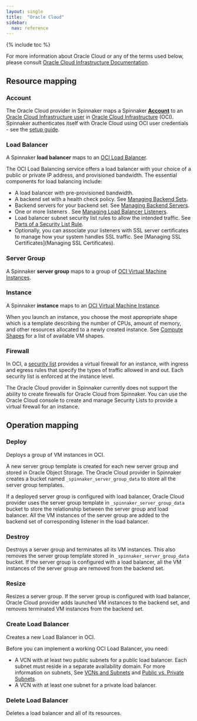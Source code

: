 ```yaml
---
layout: single
title:  "Oracle Cloud"
sidebar:
  nav: reference
---
```


{% include toc %}

For more information about Oracle Cloud or any of the terms used below, please consult
[Oracle Cloud Infrastructure Documentation](https://docs.cloud.oracle.com/iaas/Content/home.htm).

## Resource mapping

### Account
The Oracle Cloud provider in Spinnaker maps a Spinnaker [__Account__](/concepts/providers/#accounts)
to an [Oracle Cloud Infrastructure user]( https://cloud.oracle.com/en_US/tryit) in 
[Oracle Cloud Infrastructure](https://cloud.oracle.com/) (OCI). 
Spinnaker authenticates itself with Oracle Cloud using OCI user credentials - 
see the [setup guide](/setup/providers/oracle). 

### Load Balancer
A Spinnaker **load balancer** maps to an [OCI Load Balancer](https://docs.cloud.oracle.com/iaas/Content/Balance/Concepts/balanceoverview.htm).

The OCI Load Balancing service offers a load balancer with your choice of a public or private IP
address, and provisioned bandwidth. The essential components for load balancing include:
- A load balancer with pre-provisioned bandwidth.
- A backend set with a health check policy. 
See [Managing Backend Sets](https://docs.cloud.oracle.com/iaas/Content/Balance/Tasks/managingbackendsets.htm).
- Backend servers for your backend set. 
See [Managing Backend Servers](https://docs.cloud.oracle.com/iaas/Content/Balance/Tasks/managingbackendservers.htm).
- One or more listeners . 
See [Managing Load Balancer Listeners](https://docs.cloud.oracle.com/iaas/Content/Balance/Tasks/managinglisteners.htm).
- Load balancer subnet security list rules to allow the intended traffic. 
See [Parts of a Security List Rule](https://docs.cloud.oracle.com/iaas/Content/Network/Concepts/securitylists.htm#Parts).
- Optionally, you can associate your listeners with SSL server certificates to manage how your system handles SSL traffic.
See [Managing SSL Certificates](Managing SSL Certificates).

### Server Group
A Spinnaker **server group** maps to a group of [OCI Virtual Machine Instances](https://docs.cloud.oracle.com/iaas/Content/Compute/Concepts/computeoverview.htm).

### Instance
A Spinnaker **instance** maps to an [OCI Virtual Machine Instance](https://docs.cloud.oracle.com/iaas/Content/Compute/Concepts/computeoverview.htm).

When you launch an instance, you choose the most appropriate shape which is a template describing 
the number of CPUs, amount of memory, and other resources allocated to a newly created instance. 
See [Compute Shapes](https://docs.cloud.oracle.com/iaas/Content/Compute/References/computeshapes.htm) 
for a list of available VM shapes.

### Firewall
In OCI, a [security list](https://docs.cloud.oracle.com/iaas/Content/Network/Concepts/securitylists.htm) 
provides a virtual firewall for an instance, with ingress and egress rules that specify the types 
of traffic allowed in and out. Each security list is enforced at the instance level.

The Oracle Cloud provider in Spinnaker currently does not support the ability to create firewalls 
for Oracle Cloud from Spinnaker. You can use the Oracle Cloud console to create and manage Security 
Lists to provide a virtual firewall for an instance.

## Operation mapping

### Deploy

Deploys a group of VM instances in OCI.

A new server group template is created for each new server group and stored in Oracle Object 
Storage. The Oracle Cloud provider in Spinnaker creates a bucket named `_spinnaker_server_group_data`
to store all the server group templates.

If a deployed server group is configured with load balancer, Oracle Cloud provider uses the server 
group template in `_spinnaker_server_group_data` bucket to store the relationship between the 
server group and load balancer. All the VM instances of the server group are added to the backend 
set of corresponding listener in the load balancer.

### Destroy

Destroys a server group and terminates all its VM instances. This also removes the server group 
template stored in `_spinnaker_server_group_data` bucket. If the server group is configured with 
a load balancer, all the VM instances of the server group are removed from the backend set.

### Resize

Resizes a server group. If the server group is configured with load balancer, Oracle Cloud provider 
adds launched VM instances to the backend set, and removes terminated VM instances from the backend
set.

### Create Load Balancer

Creates a new Load Balancer in OCI.

Before you can implement a working OCI Load Balancer, you need:
- A VCN with at least two public subnets for a public load balancer. Each subnet must reside in a 
separate availability domain. For more information on subnets, 
See [VCNs and Subnets](https://docs.cloud.oracle.com/iaas/Content/Network/Tasks/managingVCNs.htm) 
and [Public vs. Private Subnets](https://docs.cloud.oracle.com/iaas/Content/Network/Concepts/overview.htm#Public).
- A VCN with at least one subnet for a private load balancer.

### Delete Load Balancer

Deletes a load balancer and all of its resources.
